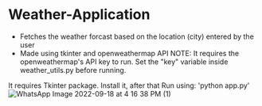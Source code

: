 # Weather-Application

- Fetches the weather forcast based on the location (city) entered by the user
- Made using tkinter and openweathermap API
NOTE: It requires the openweathermap's API key to run. Set the "key" variable inside weather_utils.py before running.

It requires Tkinter package. Install it, after that Run using: 'python app.py'
![WhatsApp Image 2022-09-18 at 4 16 38 PM (1)](https://user-images.githubusercontent.com/74150077/190898244-15e07124-fec8-4b7b-881c-83ae387486ee.jpeg)
